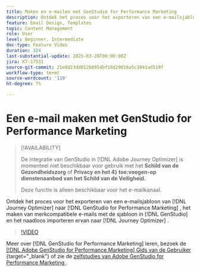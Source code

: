 ```yaml
---
title: Maken en e-mailen met GenStudio for Performance Marketing
description: Ontdek het proces voor het exporteren van een e-mailsjabloon van Journey Optimizer naar GenStudio for Performance Marketing, het maken van merkwaardige e-mails met de sjabloon in GenStudio en het naadloos importeren van deze mailsjablonen naar Journey Optimizer.
feature: Email Design, Templates
topic: Content Management
role: User
level: Beginner, Intermediate
doc-type: Feature Video
duration: 324
last-substantial-update: 2025-03-28T00:00:00Z
jira: KT-17531
source-git-commit: 21e0d23dd012b0954bf18d29016a5c1041ad519f
workflow-type: tm+mt
source-wordcount: '119'
ht-degree: 7%

---
```



# Een e-mail maken met GenStudio for Performance Marketing

>[!AVAILABILITY]
>
>De integratie van GenStudio in [!DNL Adobe Journey Optimizer] is momenteel niet beschikbaar voor gebruik met het **Schild van de Gezondheidszorg** of **Privacy en het 4} toe:voegen-op dienstenaanbod van het Schild van de Veiligheid.**
>
>Deze functie is alleen beschikbaar voor het e-mailkanaal.

Ontdek het proces voor het exporteren van een e-mailsjabloon van [!DNL Journey Optimizer] naar [!DNL GenStudio for Performance Marketing] , het maken van merkcompatibele e-mails met de sjabloon in [!DNL GenStudio] en het naadloos importeren ervan naar [!DNL Journey Optimizer] .

>[!VIDEO](https://video.tv.adobe.com/v/3456038/?learn=on&enablevpops)

Meer over [!DNL GenStudio for Performance Marketing] leren, bezoek de [[!DNL Adobe GenStudio for Performance Marketing]  Gids van de Gebruiker ](https://experienceleague.adobe.com/en/docs/genstudio-for-performance-marketing/user-guide/home) {target="_blank"} of zie de [ zelfstudies van Adobe GenStudio for Performance Marketing ](https://experienceleague.adobe.com/en/docs/genstudio-for-performance-marketing-learn/tutorials/overview).
